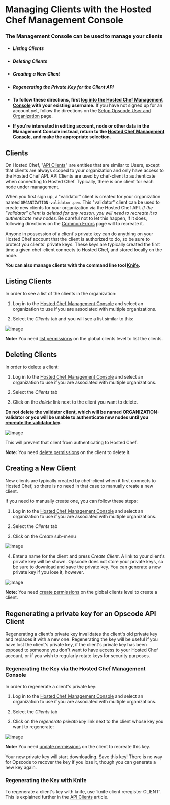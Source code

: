 Managing Clients with the Hosted Chef Management Console
========================================================

  

### The Management Console can be used to manage your clients

-   ##### Listing Clients

-   ##### Deleting Clients

-   ##### Creating a New Client

-   ##### Regenerating the Private Key for the Client API

-   **To follow these directions, first [log into the Hosted Chef
    Management
    Console](Managing%20your%20Account%20and%20Billing%20Information.html#ManagingyourAccountandBillingInformation-LogintotheManagementConsole)
    with your existing username.** If you have not signed up for an
    account yet, follow the directions on the [Setup Opscode User and
    Organization](Setup%20Opscode%20User%20and%20Organization.html "Setup Opscode User and Organization")
    page.

-   **If you're interested in editing account, node or other data in the
    Management Console instead, return to the [Hosted Chef Management
    Console](Hosted%20Chef%20Management%20Console.html "Hosted Chef Management Console"),
    and make the appropriate selection.**

Clients
-------

On Hosted Chef, "[API Clients](API%20Clients.html "API Clients")" are
entities that are similar to Users, except that clients are always
scoped to your organization and only have access to the Hosted Chef API.
API Clients are used by chef-client to authenticate when connecting to
Hosted Chef. Typically, there is one client for each node under
management.

When you first sign up, a "validator" client is created for your
organization named `ORGANIZATION-validator.pem`. This "validator" client
can be used to create new clients for your organization via the Hosted
Chef API. *If the "validator" client is deleted for any reason, you will
need to recreate it to authenticate new nodes.* Be careful not to let
this happen, if it does, following directions on the [Common
Errors](Common%20Errors.html#CommonErrors-401Unauthorized%2528usingvalidatorAPIclient%2529)
page will to recreate it.

Anyone in possession of a client's private key can do anything on your
Hosted Chef account that the client is authorized to do, so be sure to
protect you clients' private keys. These keys are typically created the
first time a given chef-client connects to Hosted Chef, and stored
locally on the node.

**You can also manage clients with the command line tool
[Knife](Knife.html "Knife").**

Listing Clients
---------------

In order to see a list of the clients in the organization:

1. Log in to the [Hosted Chef Management
Console](http://manage.opscode.com) and select an organization to use if
you are associated with multiple organizations.

2. Select the *Clients* tab and you will see a list similar to this:

![image](../attachments/19923221/20086887.png)

**Note:** You need [list
permissions](Managing%20Permissions%20with%20the%20Hosted%20Chef%20Management%20Console.html "Managing Permissions with the Hosted Chef Management Console")
on the global clients level to list the clients.

Deleting Clients
----------------

In order to delete a client:

1. Log in to the [Hosted Chef Management
Console](http://manage.opscode.com) and select an organization to use if
you are associated with multiple organizations.

2. Select the *Clients* tab

3. Click on the *delete* link next to the client you want to delete.

**Do not delete the validator client, which will be named
ORGANIZATION-validator or you will be unable to authenticate new nodes
until you [recreate the validator
key](Common%20Errors.html#CommonErrors-401Unauthorized%2528usingvalidatorAPIclient%2529).**

![image](../attachments/19923221/20086888.png)

This will prevent that client from authenticating to Hosted Chef.

**Note:** You need [delete
permissions](Managing%20Permissions%20with%20the%20Hosted%20Chef%20Management%20Console.html "Managing Permissions with the Hosted Chef Management Console")
on the client to delete it.

Creating a New Client
---------------------

New clients are typically created by chef-client when it first connects
to Hosted Chef, so there is no need in that case to manually create a
new client.

If you need to manually create one, you can follow these steps:

1. Log in to the [Hosted Chef Management
Console](http://manage.opscode.com) and select an organization to use if
you are associated with multiple organizations.

2. Select the *Clients* tab

3. Click on the *Create* sub-menu

![image](../attachments/19923221/20086889.png)

4. Enter a name for the client and press *Create Client*. A link to your
client's private key will be shown. Opscode does not store your private
keys, so be sure to download and save the private key. You can generate
a new private key if you lose it, however.

![image](../attachments/19923221/20086890.png)

**Note:** You need [create
permissions](Managing%20Permissions%20with%20the%20Hosted%20Chef%20Management%20Console.html "Managing Permissions with the Hosted Chef Management Console")
on the global clients level to create a client.

Regenerating a private key for an Opscode API Client
----------------------------------------------------

Regenerating a client's private key invalidates the client's old private
key and replaces it with a new one. Regenerating the key will be useful
if you have lost the client's private key, if the client's private key
has been exposed to someone you don't want to have access to your Hosted
Chef account, or if you wish to regularly rotate keys for security
purposes.

### Regenerating the Key via the Hosted Chef Management Console

In order to regenerate a client's private key:

1. Log in to the [Hosted Chef Management
Console](http://manage.opscode.com) and select an organization to use if
you are associated with multiple organizations.

2. Select the *Clients* tab

3. Click on the *regenerate private key* link next to the client whose
key you want to regenerate:

![image](../attachments/19923221/20086891.png)

**Note:** You need [update
permissions](Managing%20Permissions%20with%20the%20Hosted%20Chef%20Management%20Console.html "Managing Permissions with the Hosted Chef Management Console")
on the client to recreate this key.

Your new private key will start downloading. Save this key! There is no
way for Opscode to recover the key if you lose it, though you can
generate a new key again.

### Regenerating the Key with Knife

To regenerate a client's key with knife, use \`knife client reregister
CLIENT\`. This is explained further in the [API
Clients](http://wiki.opscode.com/display/chef/API+Clients#APIClients-RegenerateaclientprivatekeywithKnife)
article.

  
  
  
  

  
